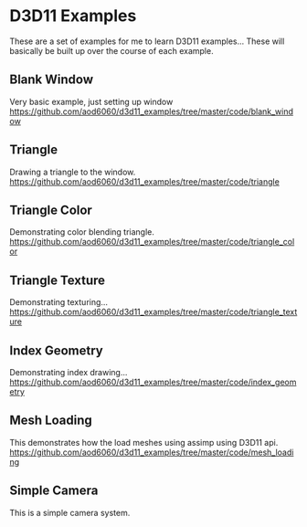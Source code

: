 # D3D11 Examples

These are a set of examples for me to learn D3D11 examples... These
will basically be built up over the course of each example.

## Blank Window
Very basic example, just setting up window
https://github.com/aod6060/d3d11_examples/tree/master/code/blank_window

## Triangle
Drawing a triangle to the window.
https://github.com/aod6060/d3d11_examples/tree/master/code/triangle

## Triangle Color
Demonstrating color blending triangle.
https://github.com/aod6060/d3d11_examples/tree/master/code/triangle_color

## Triangle Texture
Demonstrating texturing...
https://github.com/aod6060/d3d11_examples/tree/master/code/triangle_texture

## Index Geometry
Demonstrating index drawing...
https://github.com/aod6060/d3d11_examples/tree/master/code/index_geometry

## Mesh Loading
This demonstrates how the load meshes using assimp using D3D11 api.
https://github.com/aod6060/d3d11_examples/tree/master/code/mesh_loading

## Simple Camera
This is a simple camera system.
